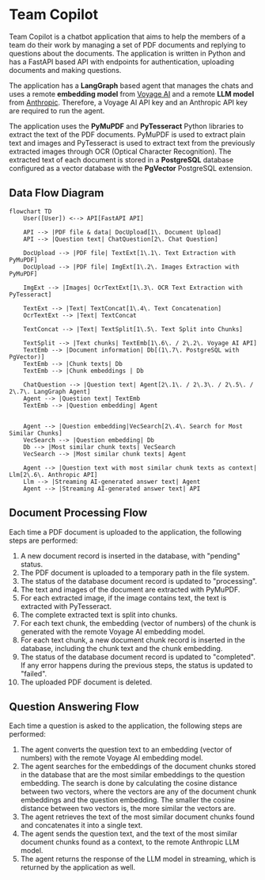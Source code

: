# Team Copilot

Team Copilot is a chatbot application that aims to help the members of a team do their
work by managing a set of PDF documents and replying to questions about the documents.
The application is written in Python and has a FastAPI based API with endpoints for
authentication, uploading documents and making questions.

The application has a **LangGraph** based agent that manages the chats and uses a remote
**embedding model** from [Voyage AI](https://www.voyageai.com) and a remote
**LLM model** from [Anthropic](https://www.anthropic.com). Therefore, a Voyage AI API
key and an Anthropic API key are required to run the agent.

The application uses the **PyMuPDF** and **PyTesseract** Python libraries to extract the
text of the PDF documents. PyMuPDF is used to extract plain text and images and
PyTesseract is used to extract text from the previously extracted images through OCR
(Optical Character Recognition). The extracted text of each document is stored in a
**PostgreSQL** database configured as a vector database with the **PgVector** PostgreSQL
extension.

## Data Flow Diagram

```mermaid
flowchart TD
    User([User]) <--> API[FastAPI API]
    
    API --> |PDF file & data| DocUpload[1\. Document Upload]
    API --> |Question text| ChatQuestion[2\. Chat Question]

    DocUpload --> |PDF file| TextExt[1\.1\. Text Extraction with PyMuPDF]
    DocUpload --> |PDF file| ImgExt[1\.2\. Images Extraction with PyMuPDF]

    ImgExt --> |Images| OcrTextExt[1\.3\. OCR Text Extraction with PyTesseract]

    TextExt --> |Text| TextConcat[1\.4\. Text Concatenation]
    OcrTextExt --> |Text| TextConcat

    TextConcat --> |Text| TextSplit[1\.5\. Text Split into Chunks]

    TextSplit --> |Text chunks| TextEmb[1\.6\. / 2\.2\. Voyage AI API]
    TextEmb --> |Document information| Db[(1\.7\. PostgreSQL with PgVector)]
    TextEmb --> |Chunk texts| Db
    TextEmb --> |Chunk embeddings | Db
    
    ChatQuestion --> |Question text| Agent[2\.1\. / 2\.3\. / 2\.5\. / 2\.7\. LangGraph Agent]
    Agent --> |Question text| TextEmb
    TextEmb --> |Question embedding| Agent
    

    Agent --> |Question embedding|VecSearch[2\.4\. Search for Most Similar Chunks]
    VecSearch --> |Question embedding| Db
    Db --> |Most similar chunk texts| VecSearch
    VecSearch --> |Most similar chunk texts| Agent

    Agent --> |Question text with most similar chunk texts as context| Llm[2\.6\. Anthropic API]
    Llm --> |Streaming AI-generated answer text| Agent
    Agent --> |Streaming AI-generated answer text| API
```

## Document Processing Flow

Each time a PDF document is uploaded to the application, the following steps are
performed:

1. A new document record is inserted in the database, with "pending" status.
2. The PDF document is uploaded to a temporary path in the file system.
3. The status of the database document record is updated to "processing".
4. The text and images of the document are extracted with PyMuPDF.
5. For each extracted image, if the image contains text, the text is extracted with
   PyTesseract.
6. The complete extracted text is split into chunks.
7. For each text chunk, the embedding (vector of numbers) of the chunk is generated
   with the remote Voyage AI embedding model.
8. For each text chunk, a new document chunk record is inserted in the database,
   including the chunk text and the chunk embedding.
9. The status of the database document record is updated to "completed". If any error
   happens during the previous steps, the status is updated to "failed".
10. The uploaded PDF document is deleted.

## Question Answering Flow

Each time a question is asked to the application, the following steps are performed:

1. The agent converts the question text to an embedding (vector of numbers) with the
   remote Voyage AI embedding model.
2. The agent searches for the embeddings of the document chunks stored in the database
   that are the most similar embeddings to the question embedding. The search is done by
   calculating the cosine distance between two vectors, where the vectors are any of the
   document chunk embeddings and the question embedding. The smaller the cosine distance
   between two vectors is, the more similar the vectors are.
3. The agent retrieves the text of the most similar document chunks found and
   concatenates it into a single text.
4. The agent sends the question text, and the text of the most similar document chunks
   found as a context, to the remote Anthropic LLM model.
5. The agent returns the response of the LLM model in streaming, which is returned by
   the application as well.

